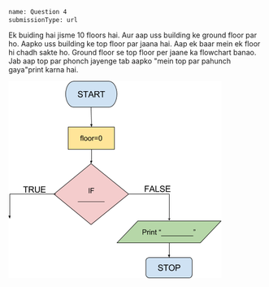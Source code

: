 ```ngMeta
name: Question 4
submissionType: url
```

Ek buiding hai jisme 10 floors hai. Aur aap uss building ke ground floor par ho. Aapko uss   building ke top floor par jaana hai. Aap ek baar mein ek floor hi chadh sakte ho. Ground floor se top floor per jaane ka flowchart banao. Jab aap top par phonch jayenge tab aapko "mein top par pahunch gaya"print karna hai.

![empty flowchart](assets/question_images/12.4-image1.png)
